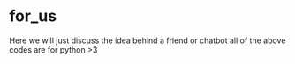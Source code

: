 # for_us
Here we will just discuss the idea behind a friend or chatbot
all of the above codes are for python >3 
